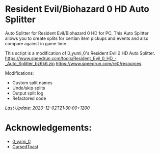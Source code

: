 # Resident Evil/Biohazard 0 HD Auto Splitter

Auto Splitter for Resident Evil/Biohazard 0 HD for PC. This Auto Splitter
allows you to create splits for certian item pickups and events and also
compare against in game time.

This script is a modification of 0_yumi_0's Resident Evil 0 HD Auto Splitter.
https://www.speedrun.com/tools/Resident_Evil_0_HD_-_Auto_Splitter_bz6k6.zip
https://www.speedrun.com/re0/resources

Modifications:
- Custom split names
- Undo/skip splits
- Output split log
- Refactored code

*Last Update: 2020-12-02T21:30:00+1200*

# Acknowledgements:

- [0_yami_0](https://www.speedrun.com/user/0_yami_0)
- [CursedToast](http://www.speedrun.com/user/CursedToast)